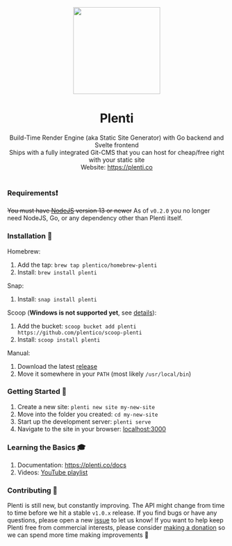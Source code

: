<div align="center"><img src="https://plenti.co/media/perry.png" width="200" /></div>
<h1 align="center">
  Plenti
</h1>
<div align="center">Build-Time Render Engine (aka Static Site Generator) with Go backend and Svelte frontend</div>
<div align="center">Ships with a fully integrated Git-CMS that you can host for cheap/free right with your static site</div>
<div align="center">Website: <a href="https://plenti.co">https://plenti.co</a></div>
<br />

### Requirements:exclamation:
~~You must have [NodeJS](https://nodejs.org/) version 13 or newer~~ As of `v0.2.0` you no longer need NodeJS, Go, or any dependency other than Plenti itself.

### Installation :floppy_disk:

Homebrew:
1. Add the tap: `brew tap plentico/homebrew-plenti`
2. Install: `brew install plenti`

Snap:
1. Install: `snap install plenti`

Scoop (**Windows is not supported yet**, see [details](https://github.com/plentico/plenti/issues/45#issuecomment-668819223)):
1. Add the bucket: `scoop bucket add plenti https://github.com/plentico/scoop-plenti`
2. Install: `scoop install plenti`

Manual:
1. Download the latest [release](https://github.com/plentico/plenti/releases)
2. Move it somewhere in your `PATH` (most likely `/usr/local/bin`)

### Getting Started :rocket:
1. Create a new site: `plenti new site my-new-site`
2. Move into the folder you created: `cd my-new-site`
3. Start up the development server: `plenti serve`
4. Navigate to the site in your browser: [localhost:3000](http://localhost:3000)


### Learning the Basics 🎓
1. Documentation: https://plenti.co/docs
2. Videos: [YouTube playlist](https://www.youtube.com/watch?v=Gr3KTOnsWEM&list=PLbWvcwWtuDm0tIrvD_xHvUXHBftbHDy5T)

### Contributing :purple_heart:
Plenti is still new, but constantly improving. The API might change from time to time before we hit a stable `v1.0.x` release. If you find bugs or have any questions, please open a new [issue](https://github.com/plentico/plenti/issues) to let us know! If you want to help keep Plenti free from commercial interests, please consider [making a donation](https://github.com/sponsors/plentico) so we can spend more time making improvements :seedling:
